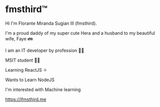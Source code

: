 # fmsthird™
<p>Hi I'm Florante Miranda Sugian III (fmsthird).</p>
<p>I'm a proud daddy of my super cute Hera and a husband to my beautiful wife, Faye 👪</p>
<p>I am an IT developer by profession 👨‍💻</p>
<p>MSIT student 👨‍🎓</p>
<p>Learning ReactJS ⚛️</p>
<p>Wants to Learn NodeJS</p>
<p>I'm interested with Machine learning</p>
<a href="https://ifmsthird.me" alt="fmsthird" targe="_blank" rel="noopener noreferrer">
  https://ifmsthird.me
</a>
